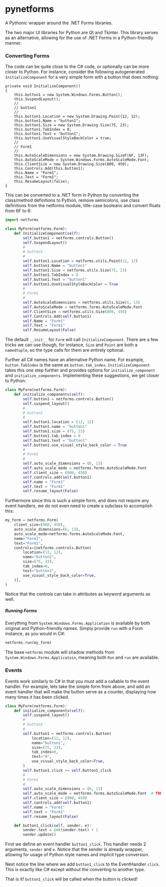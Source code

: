 # pynetforms
A Pythonic wrapper around the .NET Forms libraries.

The two major UI libraries for Python are Qt and Tkinter. This library serves as an alternative, allowing for the use
    of .NET Forms in a Python-friendly manner.

### Converting Forms
The code can be quite close to the C# code, or optionally can be more closer to Python. For instance, 
    consider the following autogenerated `InitializeComponent` for a very simple form with a button that does nothing:
```
private void InitializeComponent()
{
    this.button1 = new System.Windows.Forms.Button();
    this.SuspendLayout();
    // 
    // button1
    // 
    this.button1.Location = new System.Drawing.Point(12, 12);
    this.button1.Name = "button1";
    this.button1.Size = new System.Drawing.Size(75, 23);
    this.button1.TabIndex = 0;
    this.button1.Text = "button1";
    this.button1.UseVisualStyleBackColor = true;
    // 
    // Form1
    // 
    this.AutoScaleDimensions = new System.Drawing.SizeF(6F, 13F);
    this.AutoScaleMode = System.Windows.Forms.AutoScaleMode.Font;
    this.ClientSize = new System.Drawing.Size(800, 450);
    this.Controls.Add(this.button1);
    this.Name = "Form1";
    this.Text = "Form1";
    this.ResumeLayout(false);
}
```

This can be converted to a .NET form in Python by converting the class/method definitions to Python, remove semicolons,
    use class definitions from the netforms module, title-case booleans and convert floats from 6F to 6:
```python
import netforms

class MyForm(netforms.Form):
    def InitializeComponent(self):
        self.button1 = netforms.controls.Button()
        self.SuspendLayout()
        # 
        # button1
        # 
        self.button1.Location = netforms.utils.Point(12, 12)
        self.button1.Name = "button1"
        self.button1.Size = netforms.utils.Size(75, 23)
        self.button1.TabIndex = 0
        self.button1.Text = "button1"
        self.button1.UseVisualStyleBackColor = True
        # 
        # Form1
        # 
        self.AutoScaleDimensions = netforms.utils.Size(6, 13)
        self.AutoScaleMode = netforms.forms.AutoScaleMode.Font
        self.ClientSize = netforms.utils.Size(800, 450)
        self.Controls.Add(self.button1)
        self.Name = "Form1"
        self.Text = "Form1"
        self.ResumeLayout(False)
```

The default `__init__` for `Form` will call `InitializeComponent`. There are a few tricks we can use though,
    for instance, `Size` and `Point` are both a `namedtuple`, so the type calls for them are entirely optional.
    
Further all C# names have an alternative Python name. For example, `button.TabIndex` is the same as `button.tab_index`.
    `InitializeComponent` takes this one step further and provides options for `initialize_component` and 
    `initialize_components`. Implementing these suggestions, we get closer to Python:
```python
class MyForm(netforms.Form):
    def initialize_components(self):
        self.button1 = netforms.controls.Button()
        self.suspend_layout()
        # 
        # button1
        # 
        self.button1.location = (12, 12)
        self.button1.name = "button1"
        self.button1.size = (75, 23)
        self.button1.tab_index = 0
        self.button1.text = "button1"
        self.button1.use_visual_style_back_color = True
        # 
        # Form1
        # 
        self.auto_scale_dimensions = (6, 13)
        self.auto_scale_mode = netforms.forms.AutoScaleMode.Font
        self.client_size = (800, 450)
        self.controls.add(self.button1)
        self.name = "Form1"
        self.text = "Form1"
        self.resume_layout(False)
```

Furthermore since this is such a simple form, and does not require any event handlers, we do not even need to create
    a subclass to accomplish this:
```python
my_form = netforms.Form(
    client_size=(800, 450),
    auto_scale_dimensions=(6, 13),
    auto_scale_mode=netforms.forms.AutoScaleMode.Font,
    name="Form1",
    text="Form1",
    controls=[netforms.controls.Button(
        location=(12, 12),
        name="button1",
        size=(75, 23),
        tab_index=0,
        text="button1",
        use_visual_style_back_color=True,
    )],
)
```
Notice that the controls can take in attributes as keyword arguments as well.

##### Running Forms
Everything from `System.Windows.Forms.Application` is available by both original and Python-friendly names. Simply
    provide `run` with a Form instance, as you would in C#:
```python
netforms.run(my_form)
```

The base `netforms` module will shadow methods from `System.Windows.Forms.Applicatoin`, meaning both `Run` and `run`
    are available.

### Events
Events work similarly to C# in that you must add a callable to the event handler. For example, lets take the simple
    form from above, and add an event handler that will make the button serve as a counter, displaying how many times
    it has been clicked.

```python
class MyForm(netforms.Form):
    def initialize_components(self):
        self.suspend_layout()
        # 
        # button1
        # 
        self.button1 = netforms.controls.Button(
            location=(12, 12),
            name="button1",
            size=(75, 23),
            tab_index=0,
            text="0",
            use_visual_style_back_color=True,
        )
        self.button1.click += self.button1_click
        # 
        # Form1
        # 
        self.auto_scale_dimensions = (6, 13)
        self.auto_scale_mode = netforms.forms.AutoScaleMode.Font  # TODO: NO!!!
        self.client_size = (800, 450)
        self.controls.add(self.button1)
        self.name = "Form1"
        self.text = "Form1"
        self.resume_layout(False)

    def button1_click(self, sender, e):
        sender.text = int(sender.text) + 1
        sender.update()
```

First we define an event handler `button1_click`. This handler needs 2 arguments, `sender` and `e`. Notice that the 
    sender is already wrapper, allowing for usage of Python style names and implicit type conversion.
    
Next notice the line where we add `button1_click` to the EventHandler `click`. This is exactly like C# except without
    the converting to another type.

That is it! `button1_click` will be called when the button is clicked!
